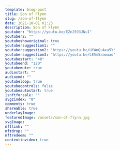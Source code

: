 ```yaml
---
template: blog-post
title: Son of Flynn
slug: /son-of-flynn
date: 2021-10-01 01:23
description: Son of Flynn
youtuber: "https://youtu.be/EZn2593JNuI"
youtuber2: ""
youtubeshoworiginal: true
youtubersuggestion1: ""
youtubersuggestion2: "https://youtu.be/UfWnQuAxa5Y"
youtubersuggestion3: "https://youtu.be/LE5m5aawuao"
youtubestart: "40"
youtubeend: "120"
youtubemute: true
audiostart: ""
audioend: ""
youtubeloop: true
youtubecontrols: false
youtubeautostart: true
isnftforsale: ""
svgzindex: "0"
comments: true
shareable: true
underlayImage: 
featuredImage: /assets/son-of-flynn.jpg
svgImage: 
nftlink: ""
nftdrop: ""
nftredeem: ""
contentinvideo: true
---
```





<div style="position:relative; top:0; z-index:0; border:px solid blue; height:100vh; width:100vw; overflow:hidden; display:flex; ">









 <div style="position:absolute; top:-20vh; left:0; border:0px solid; z-index:; width:100%; height:100%; background:; overflow:hidden;">
<object style="width:100%; height:80%; position:absolute; bottom:0; right:0;" class="character" id="svg1" data="/assets/sam-fly.svg" type="image/svg+xml" alt="animated content" title="animated content" ></object>
</div>



</div>








 

<!-- XjuLZwlDxh8 -->
